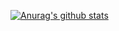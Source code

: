 [![Anurag's github stats](https://github-readme-stats.vercel.app/api?username=kurikinton105)](https://github.com/anuraghazra/github-readme-stats)
